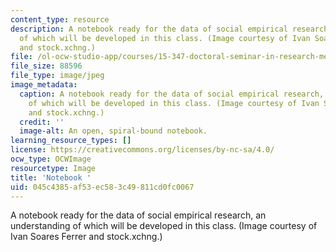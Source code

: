 ```yaml
---
content_type: resource
description: A notebook ready for the data of social empirical research, an understanding
  of which will be developed in this class. (Image courtesy of Ivan Soares Ferrer
  and stock.xchng.)
file: /ol-ocw-studio-app/courses/15-347-doctoral-seminar-in-research-methods-i-fall-2004/045c4385af53ec583c49811cd0fc0067_15-347f04.jpg
file_size: 88596
file_type: image/jpeg
image_metadata:
  caption: A notebook ready for the data of social empirical research, an understanding
    of which will be developed in this class. (Image courtesy of Ivan Soares Ferrer
    and stock.xchng.)
  credit: ''
  image-alt: An open, spiral-bound notebook.
learning_resource_types: []
license: https://creativecommons.org/licenses/by-nc-sa/4.0/
ocw_type: OCWImage
resourcetype: Image
title: 'Notebook '
uid: 045c4385-af53-ec58-3c49-811cd0fc0067
---
```

A notebook ready for the data of social empirical research, an understanding of which will be developed in this class. (Image courtesy of Ivan Soares Ferrer and stock.xchng.)